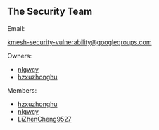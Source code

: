 ## The Security Team

Email:

[kmesh-security-vulnerability@googlegroups.com](mailto:kmesh-security-vulnerability@googlegroups.com)

Owners:

- [nlgwcy](https://github.com/nlgwcy)
- [hzxuzhonghu](https://github.com/hzxuzhonghu)

Members:

- [hzxuzhonghu](https://github.com/hzxuzhonghu)
- [nlgwcy](https://github.com/nlgwcy)
- [LiZhenCheng9527](https://github.com/LiZhenCheng9527)
